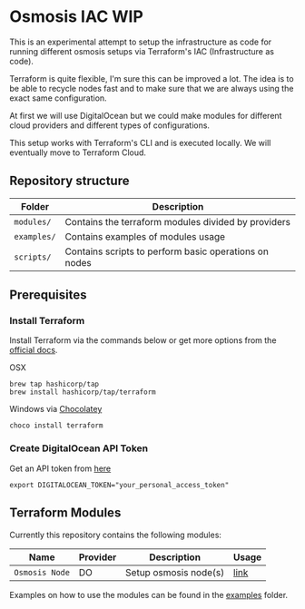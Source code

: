 # Osmosis IAC WIP

This is an experimental attempt to setup the infrastructure as code for running different osmosis setups via Terraform's IAC (Infrastructure as code). 

Terraform is quite flexible, I'm sure this can be improved a lot. The idea is to be able to recycle nodes fast and to make sure that we are always using the exact same configuration.

At first we will use DigitalOcean but we could make modules for different cloud providers and different types of configurations. 

This setup works with Terraform's CLI and is executed locally. We will eventually move to Terraform Cloud. 

## Repository structure

|   Folder    |                      Description                      |
| ----------- | ----------------------------------------------------- |
| `modules/`  | Contains the terraform modules divided by providers   |
| `examples/` | Contains examples of modules usage                    |
| `scripts/`  | Contains scripts to perform basic operations on nodes |

## Prerequisites

### Install Terraform

Install Terraform via the commands below or get more options from the [official docs](https://learn.hashicorp.com/tutorials/terraform/install-cli).

OSX
```
brew tap hashicorp/tap
brew install hashicorp/tap/terraform
```
Windows via [Chocolatey](https://chocolatey.org/)
``` 
choco install terraform
```

### Create DigitalOcean API Token

Get an API token from [here](https://cloud.digitalocean.com/account/api)

```
export DIGITALOCEAN_TOKEN="your_personal_access_token"
```

## Terraform Modules

Currently this repository contains the following modules:

|      Name      | Provider |      Description      |                     Usage                     |
| -------------- | -------- | --------------------- | -------------------------------------------- |
| `Osmosis Node` | DO       | Setup osmosis node(s) | [link](./modules/digital-ocean/osmosis-node) |

Examples on how to use the modules can be found in the [examples](./examples/) folder.
